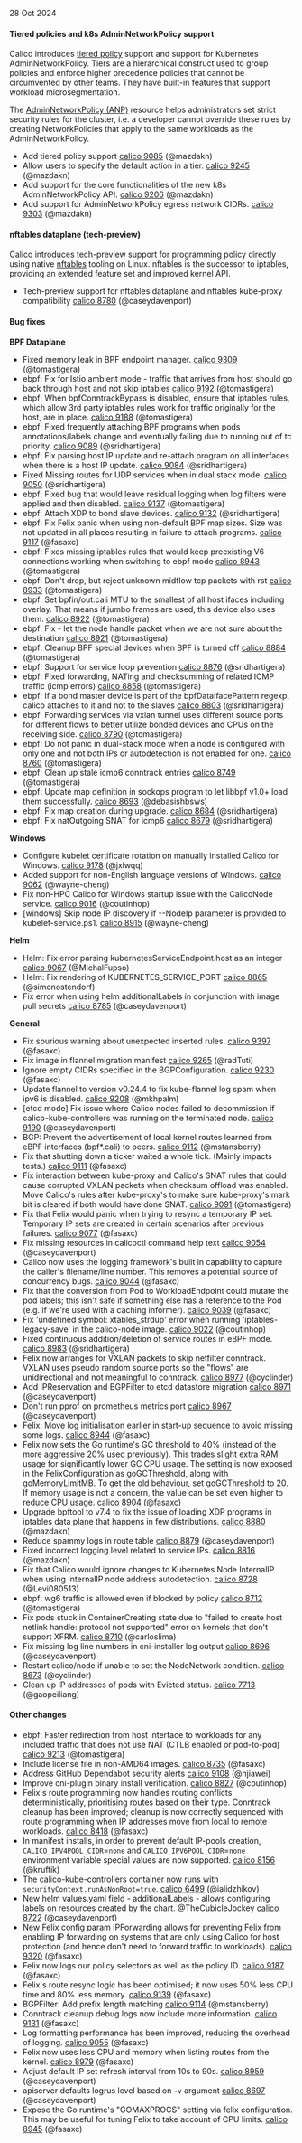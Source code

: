 28 Oct 2024

#### Tiered policies and k8s AdminNetworkPolicy support

Calico introduces [tiered policy](https://docs.tigera.io/calico/v3.29/network-policy/policy-tiers/tiered-policy) support and support for Kubernetes AdminNetworkPolicy. Tiers are a hierarchical construct used to group policies and enforce higher precedence policies that cannot be circumvented by other teams. They have built-in features that support workload microsegmentation.

The [AdminNetworkPolicy (ANP)](https://docs.tigera.io/calico/v3.29/network-policy/policy-tiers/tiered-policy#adminnetworkpolicy-tier) resource helps administrators set strict security rules for the cluster, i.e. a developer cannot override these rules by creating NetworkPolicies that apply to the same workloads as the AdminNetworkPolicy.

- Add tiered policy support [calico 9085](https://github.com/projectcalico/calico/pull/9085) (@mazdakn)
- Allow users to specify the default action in a tier. [calico 9245](https://github.com/projectcalico/calico/pull/9245) (@mazdakn)
- Add support for the core functionalities of the new k8s AdminNetworkPolicy API. [calico 9206](https://github.com/projectcalico/calico/pull/9206) (@mazdakn)
- Add support for AdminNetworkPolicy egress network CIDRs. [calico 9303](https://github.com/projectcalico/calico/pull/9303) (@mazdakn)

#### nftables dataplane (tech-preview)

Calico introduces tech-preview support for programming policy directly using native [nftables](https://docs.tigera.io/calico/v3.29/getting-started/kubernetes/nftables) tooling on Linux. nftables is the successor to iptables, providing an extended feature set and improved kernel API.

- Tech-preview support for nftables dataplane and nftables kube-proxy compatibility [calico 8780](https://github.com/projectcalico/calico/pull/8780) (@caseydavenport)

#### Bug fixes

**BPF Dataplane**

- Fixed memory leak in BPF endpoint manager. [calico 9309](https://github.com/projectcalico/calico/pull/9309) (@tomastigera)
- ebpf: Fix for Istio ambient mode - traffic that arrives from host should go back through host and not skip iptables [calico 9192](https://github.com/projectcalico/calico/pull/9192) (@tomastigera)
- ebpf: When bpfConntrackBypass is disabled, ensure that iptables rules, which allow 3rd party iptables rules work for traffic originally for the host, are in place. [calico 9188](https://github.com/projectcalico/calico/pull/9188) (@tomastigera)
- ebpf: Fixed frequently attaching BPF programs when pods annotations/labels change and eventually failing due to running out of  tc priority. [calico 9089](https://github.com/projectcalico/calico/pull/9089) (@sridhartigera)
- ebpf: Fix parsing host IP update and re-attach program on all interfaces when there is a host IP update. [calico 9084](https://github.com/projectcalico/calico/pull/9084) (@sridhartigera)
- Fixed Missing routes for UDP services when in dual stack mode. [calico 9050](https://github.com/projectcalico/calico/pull/9050) (@sridhartigera)
- ebpf: Fixed bug that would leave residual logging when log filters were applied and then disabled. [calico 9137](https://github.com/projectcalico/calico/pull/9137) (@tomastigera)
- ebpf: Attach XDP to bond slave devices. [calico 9132](https://github.com/projectcalico/calico/pull/9132) (@sridhartigera)
- ebpf: Fix Felix panic when using non-default BPF map sizes.  Size was not updated in all places resulting in failure to attach programs. [calico 9117](https://github.com/projectcalico/calico/pull/9117) (@fasaxc)
- ebpf: Fixes missing iptables rules that would keep preexisting V6 connections working when switching to ebpf mode [calico 8943](https://github.com/projectcalico/calico/pull/8943) (@tomastigera)
- ebpf: Don't drop, but reject unknown midflow tcp packets with rst [calico 8933](https://github.com/projectcalico/calico/pull/8933) (@tomastigera)
- ebpf: Set bpfin/out.cali MTU to the smallest of all host ifaces including overlay. That means if jumbo frames are used, this device also uses them. [calico 8922](https://github.com/projectcalico/calico/pull/8922) (@tomastigera)
- ebpf: Fix - let the node handle packet when we are not sure about the destination [calico 8921](https://github.com/projectcalico/calico/pull/8921) (@tomastigera)
- ebpf: Cleanup BPF special devices when BPF is turned off [calico 8884](https://github.com/projectcalico/calico/pull/8884) (@tomastigera)
- ebpf: Support for service loop prevention [calico 8876](https://github.com/projectcalico/calico/pull/8876) (@sridhartigera)
- ebpf: Fixed forwarding, NATing and checksumming of related ICMP traffic (icmp errors) [calico 8858](https://github.com/projectcalico/calico/pull/8858) (@tomastigera)
- ebpf: If a bond master device is part of the bpfDataIfacePattern regexp, calico attaches to it and not to the slaves [calico 8803](https://github.com/projectcalico/calico/pull/8803) (@sridhartigera)
- ebpf: Forwarding services via vxlan tunnel uses different source ports for different flows to better utilize bonded devices and CPUs on the receiving side. [calico 8790](https://github.com/projectcalico/calico/pull/8790) (@tomastigera)
- ebpf: Do not panic in dual-stack mode when a node is configured with only one and not both IPs or autodetection is not enabled for one. [calico 8760](https://github.com/projectcalico/calico/pull/8760) (@tomastigera)
- ebpf: Clean up stale icmp6 conntrack entries [calico 8749](https://github.com/projectcalico/calico/pull/8749) (@tomastigera)
- ebpf: Update map definition in sockops program to let libbpf v1.0+ load them successfully. [calico 8693](https://github.com/projectcalico/calico/pull/8693) (@debasishbsws)
- ebpf: Fix map creation during upgrade. [calico 8684](https://github.com/projectcalico/calico/pull/8684) (@sridhartigera)
- ebpf: Fix natOutgoing SNAT for icmp6 [calico 8679](https://github.com/projectcalico/calico/pull/8679) (@sridhartigera)

**Windows**

- Configure kubelet certificate rotation on manually installed Calico for Windows. [calico 9178](https://github.com/projectcalico/calico/pull/9178) (@jxlwqq)
- Added support for non-English language versions of Windows. [calico 9062](https://github.com/projectcalico/calico/pull/9062) (@wayne-cheng)
- Fix non-HPC Calico for Windows startup issue with the CalicoNode service. [calico 9016](https://github.com/projectcalico/calico/pull/9016) (@coutinhop)
- [windows] Skip node IP discovery if --NodeIp parameter is provided to kubelet-service.ps1. [calico 8915](https://github.com/projectcalico/calico/pull/8915) (@wayne-cheng)

**Helm**

- Helm: Fix error parsing kubernetesServiceEndpoint.host as an integer [calico 9067](https://github.com/projectcalico/calico/pull/9067) (@MichalFupso)
- Helm: Fix rendering of KUBERNETES_SERVICE_PORT [calico 8865](https://github.com/projectcalico/calico/pull/8865) (@simonostendorf)
- Fix error when using helm additionalLabels in conjunction with image pull secrets [calico 8785](https://github.com/projectcalico/calico/pull/8785) (@caseydavenport)

**General**

- Fix spurious warning about unexpected inserted rules. [calico 9397](https://github.com/projectcalico/calico/pull/9397) (@fasaxc)
- Fix image in flannel migration manifest [calico 9265](https://github.com/projectcalico/calico/pull/9265) (@radTuti)
- Ignore empty CIDRs specified in the BGPConfiguration. [calico 9230](https://github.com/projectcalico/calico/pull/9230) (@fasaxc)
- Update flannel to version v0.24.4 to fix kube-flannel log spam when  ipv6 is disabled. [calico 9208](https://github.com/projectcalico/calico/pull/9208) (@mkhpalm)
- [etcd mode] Fix issue where Calico nodes failed to decommission if calico-kube-controllers was running on the terminated node. [calico 9190](https://github.com/projectcalico/calico/pull/9190) (@caseydavenport)
- BGP: Prevent the advertisement of local kernel routes learned from eBPF interfaces (bpf*.cali) to peers. [calico 9112](https://github.com/projectcalico/calico/pull/9112) (@mstansberry)
- Fix that shutting down a ticker waited a whole tick.  (Mainly impacts tests.) [calico 9111](https://github.com/projectcalico/calico/pull/9111) (@fasaxc)
- Fix interaction between kube-proxy and Calico's SNAT rules that could cause corrupted VXLAN packets when checksum offload was enabled.  Move Calico's rules after kube-proxy's to make sure kube-proxy's mark bit is cleared if both would have done SNAT. [calico 9091](https://github.com/projectcalico/calico/pull/9091) (@tomastigera)
- Fix that Felix would panic when trying to resync a temporary IP set.  Temporary IP sets are created in certain scenarios after previous failures. [calico 9077](https://github.com/projectcalico/calico/pull/9077) (@fasaxc)
- Fix missing resources in calicoctl command help text [calico 9054](https://github.com/projectcalico/calico/pull/9054) (@caseydavenport)
- Calico now uses the logging framework's built in capability to capture the caller's filename/line number.  This removes a potential source of concurrency bugs. [calico 9044](https://github.com/projectcalico/calico/pull/9044) (@fasaxc)
- Fix that the conversion from Pod to WorkloadEndpoint could mutate the pod labels; this isn't safe if something else has a reference to the Pod (e.g. if we're used with a caching informer). [calico 9039](https://github.com/projectcalico/calico/pull/9039) (@fasaxc)
- Fix 'undefined symbol: xtables_strdup' error when running 'iptables-legacy-save' in the calico-node image. [calico 9022](https://github.com/projectcalico/calico/pull/9022) (@coutinhop)
- Fixed continuous addition/deletion of service routes in eBPF mode. [calico 8983](https://github.com/projectcalico/calico/pull/8983) (@sridhartigera)
- Felix now arranges for VXLAN packets to skip netfilter conntrack. VXLAN uses pseudo random source ports so the "flows" are unidirectional and not meaningful to conntrack. [calico 8977](https://github.com/projectcalico/calico/pull/8977) (@cyclinder)
- Add IPReservation and BGPFilter to etcd datastore migration [calico 8971](https://github.com/projectcalico/calico/pull/8971) (@caseydavenport)
- Don't run pprof on prometheus metrics port [calico 8967](https://github.com/projectcalico/calico/pull/8967) (@caseydavenport)
- Felix: Move log initialisation earlier in start-up sequence to avoid missing some logs. [calico 8944](https://github.com/projectcalico/calico/pull/8944) (@fasaxc)
- Felix now sets the Go runtime's GC threshold to 40% (instead of the more aggressive 20% used previously). This trades slight extra RAM usage for significantly lower GC CPU usage.  The setting is now exposed in the FelixConfiguration as goGCThreshold, along with goMemoryLimitMB.  To get the old behaviour, set goGCThreshold to 20.  If memory usage is not a concern, the value can be set even higher to reduce CPU usage. [calico 8904](https://github.com/projectcalico/calico/pull/8904) (@fasaxc)
- Upgrade bpftool to v7.4 to fix the issue of loading XDP programs in iptables data plane that happens in few distributions. [calico 8880](https://github.com/projectcalico/calico/pull/8880) (@mazdakn)
- Reduce spammy logs in route table [calico 8879](https://github.com/projectcalico/calico/pull/8879) (@caseydavenport)
- Fixed incorrect logging level related to service IPs. [calico 8816](https://github.com/projectcalico/calico/pull/8816) (@mazdakn)
- Fix that Calico would ignore changes to Kubernetes Node InternalIP when using InternalIP node address autodetection. [calico 8728](https://github.com/projectcalico/calico/pull/8728) (@Levi080513)
- ebpf: wg6 traffic is allowed even if blocked by policy [calico 8712](https://github.com/projectcalico/calico/pull/8712) (@tomastigera)
- Fix pods stuck in ContainerCreating state due to  "failed to create host netlink handle: protocol not supported" error on kernels that don't support XFRM. [calico 8710](https://github.com/projectcalico/calico/pull/8710) (@carloslima)
- Fix missing log line numbers in cni-installer log output [calico 8696](https://github.com/projectcalico/calico/pull/8696) (@caseydavenport)
- Restart calico/node if unable to set the NodeNetwork condition. [calico 8673](https://github.com/projectcalico/calico/pull/8673) (@cyclinder)
- Clean up IP addresses of pods with Evicted status. [calico 7713](https://github.com/projectcalico/calico/pull/7713) (@gaopeiliang)

#### Other changes

- ebpf: Faster redirection from host interface to workloads for any included traffic that does not use NAT (CTLB enabled or pod-to-pod) [calico 9213](https://github.com/projectcalico/calico/pull/9213) (@tomastigera)
- Include license file in non-AMD64 images. [calico 8735](https://github.com/projectcalico/calico/pull/8735) (@fasaxc)
- Address GitHub Dependabot security alerts [calico 9108](https://github.com/projectcalico/calico/pull/9108) (@hjiawei)
- Improve cni-plugin binary install verification. [calico 8827](https://github.com/projectcalico/calico/pull/8827) (@coutinhop)
- Felix's route programming now handles routing conflicts deterministically, prioritising routes based on their type.  Conntrack cleanup has been improved; cleanup is now correctly sequenced with route programming when IP addresses move from local to remote workloads. [calico 8418](https://github.com/projectcalico/calico/pull/8418) (@fasaxc)
- In manifest installs, in order to prevent default IP-pools creation, `CALICO_IPV4POOL_CIDR`=`none` and `CALICO_IPV6POOL_CIDR`=`none` environment variable special values are now supported. [calico 8156](https://github.com/projectcalico/calico/pull/8156) (@kruftik)
- The calico-kube-controllers container now runs with `securityContext.runAsNonRoot=true`. [calico 6499](https://github.com/projectcalico/calico/pull/6499) (@ialidzhikov)
- New helm values.yaml field - additionalLabels - allows configuring labels on resources created by the chart. @TheCubicleJockey [calico 8722](https://github.com/projectcalico/calico/pull/8722) (@caseydavenport)
- New Felix config param IPForwarding allows for preventing Felix from enabling IP forwarding on systems that are only using Calico for host protection (and hence don't need to forward traffic to workloads). [calico 9320](https://github.com/projectcalico/calico/pull/9320) (@fasaxc)
- Felix now logs our policy selectors as well as the policy ID. [calico 9187](https://github.com/projectcalico/calico/pull/9187) (@fasaxc)
- Felix's route resync logic has been optimised; it now uses 50% less CPU time and 80% less memory. [calico 9139](https://github.com/projectcalico/calico/pull/9139) (@fasaxc)
- BGPFilter: Add prefix length matching [calico 9114](https://github.com/projectcalico/calico/pull/9114) (@mstansberry)
- Conntrack cleanup debug logs now include more information. [calico 9131](https://github.com/projectcalico/calico/pull/9131) (@fasaxc)
- Log formatting performance has been improved, reducing the overhead of logging. [calico 9055](https://github.com/projectcalico/calico/pull/9055) (@fasaxc)
- Felix now uses less CPU and memory when listing routes from the kernel. [calico 8979](https://github.com/projectcalico/calico/pull/8979) (@fasaxc)
- Adjust default IP set refresh interval from 10s to 90s. [calico 8959](https://github.com/projectcalico/calico/pull/8959) (@caseydavenport)
- apiserver defaults logrus level based on `-v` argument [calico 8697](https://github.com/projectcalico/calico/pull/8697) (@caseydavenport)
- Expose the Go runtime's "GOMAXPROCS" setting via felix configuration.  This may be useful for tuning Felix to take account of CPU limits. [calico 8945](https://github.com/projectcalico/calico/pull/8945) (@fasaxc)

